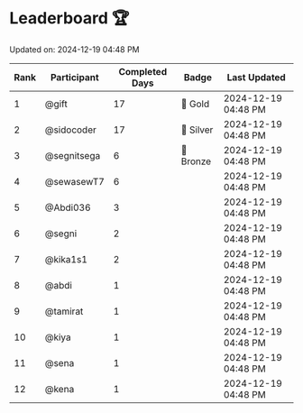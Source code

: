 # Leaderboard 🏆

Updated on: 2024-12-19 04:48 PM

| Rank | Participant       | Completed Days | Badge      | Last Updated         |
|------|-------------------|----------------|------------|----------------------|
| 1    | @gift             | 17             | 🏅 Gold     | 2024-12-19 04:48 PM |
| 2    | @sidocoder        | 17             | 🥈 Silver   | 2024-12-19 04:48 PM |
| 3    | @segnitsega       | 6              | 🥉 Bronze   | 2024-12-19 04:48 PM |
| 4    | @sewasewT7        | 6              |            | 2024-12-19 04:48 PM |
| 5    | @Abdi036          | 3              |            | 2024-12-19 04:48 PM |
| 6    | @segni            | 2              |            | 2024-12-19 04:48 PM |
| 7    | @kika1s1          | 2              |            | 2024-12-19 04:48 PM |
| 8    | @abdi             | 1              |            | 2024-12-19 04:48 PM |
| 9    | @tamirat          | 1              |            | 2024-12-19 04:48 PM |
| 10   | @kiya             | 1              |            | 2024-12-19 04:48 PM |
| 11   | @sena             | 1              |            | 2024-12-19 04:48 PM |
| 12   | @kena             | 1              |            | 2024-12-19 04:48 PM |
